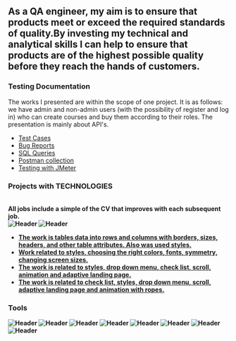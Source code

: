 
## As a QA engineer, my aim is to ensure that products meet or exceed the required standards of quality.By investing my technical and analytical skills I can help to ensure that products are of the highest possible quality before they reach the hands of customers.

### Testing Documentation
The works I presented are within the scope of one project. It is as follows:
we have admin and non-admin users (with the possibility of register and log in) who can create courses and buy them according to their roles. The presentation is mainly about API's.

- [Test Cases](https://docs.google.com/spreadsheets/d/1upUZJePtm2OuAtgttRQn0AbC70XOggitLxL9Hit6r-E/edit#gid=0)
- [Bug Reports](https://trello.com/b/0B63meFm/bug-report)
- [SQL Queries](https://docs.google.com/document/d/1zDkBccuRVOhIFpRzAOzRLFKhnFboC1qn/edit?usp=sharing&ouid=105953494420223822087&rtpof=true&sd=true)
- [Postman collection](https://github.com/Tehmine-01/Postman-Collection)
- [Testing with JMeter](https://github.com/Tehmine-01/JMeter)



### <b> Projects with TECHNOLOGIES
  <br> All jobs include a simple of the CV that improves with each subsequent job.
  <br>
![Header](https://img.shields.io/badge/HTML-090909?style=for-the-badge&logo=html&logoColor=7ede2b)
![Header](https://img.shields.io/badge/CSS-090909?style=for-the-badge&logo=css&logoColor=7ede2b)
  
- [The work is tables data  into rows and columns with borders, sizes, headers, and other table attributes. Also was used styles.](https://tehmine-01.github.io/1/)
- [Work related to styles, choosing the right colors, fonts, symmetry, changing screen sizes․](https://tehmine-01.github.io/2/)
- [The work is related to styles, drop down menu, check list, scroll, animation and adaptive landing page.](https://tehmine-01.github.io/3-cup/)
- [The work is related to check list, styles, drop down menu, scroll, adaptive landing page and animation with ropes.](https://tehmine-01.github.io/4-rope/)


### Tools
![Header](https://img.shields.io/badge/Postman-090909?style=for-the-badge&logo=postman&logoColor=f76935)
![Header](https://img.shields.io/badge/Swagger-090909?style=for-the-badge&logo=swagger&logoColor=7ede2b)
![Header](https://img.shields.io/badge/Jenkins-090909?style=for-the-badge&logo=jenkins&logoColor=f7f7f7)
![Header](https://img.shields.io/badge/Github-090909?style=for-the-badge&logo=github&logoColor=8cc4d7)
![Header](https://img.shields.io/badge/Figma-090909?style=for-the-badge&logo=figma&logoColor=7d5fa6)
![Header](https://img.shields.io/badge/JMeter-090909?style=for-the-badge&logo=jmeter&logoColor=7ede2b)
![Header](https://img.shields.io/badge/Microsoft%20Visual%20Studio-090909?style=for-the-badge&logo=microsoftvisualstudio&logoColor=7ede2b)
![Header](https://img.shields.io/badge/Burp%20Suit-090909?style=for-the-badge&logo=burpsuite&logoColor=7ede2b)
